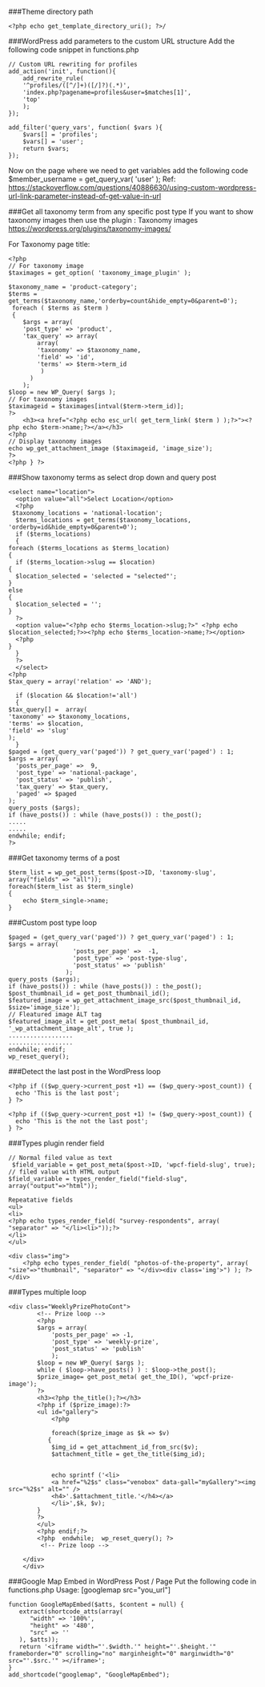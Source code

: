###Theme directory path
```
<?php echo get_template_directory_uri(); ?>/
```

###WordPress add parameters to the custom URL structure
Add the following code snippet in functions.php
```
// Custom URL rewriting for profiles
add_action('init', function(){
    add_rewrite_rule(
    '^profiles/([^/]+)([/]?)(.*)',
    'index.php?pagename=profiles&user=$matches[1]',
    'top'
    );
});

add_filter('query_vars', function( $vars ){
    $vars[] = 'profiles';
    $vars[] = 'user';
    return $vars;
});

```
Now on the page where we need to get variables add the following code
$member_username = get_query_var( 'user' );
Ref: https://stackoverflow.com/questions/40886630/using-custom-wordpress-url-link-parameter-instead-of-get-value-in-url

###Get all taxonomy term from any specific post type
If you want to show taxonomy images then use the plugin : Taxonomy images
https://wordpress.org/plugins/taxonomy-images/

For Taxonomy page title: <?php single_cat_title(); ?>

```
<?php
// For taxonomy image
$taximages = get_option( 'taxonomy_image_plugin' );

$taxonomy_name = 'product-category';
$terms = get_terms($taxonomy_name,'orderby=count&hide_empty=0&parent=0');
 foreach ( $terms as $term ) 
 {
    $args = array(
    'post_type' => 'product',
    'tax_query' => array(
        array(
        'taxonomy' => $taxonomy_name,
        'field' => 'id',
        'terms' => $term->term_id
         )
      )
    );
$loop = new WP_Query( $args );
// For taxonomy images
$taximageid = $taximages[intval($term->term_id)];
?>
    <h3><a href="<?php echo esc_url( get_term_link( $term ) );?>"><?php echo $term->name;?></a></h3>
<?php 
// Display taxonomy images
echo wp_get_attachment_image ($taximageid, 'image_size');
?>
<?php } ?>
```

###Show taxonomy terms as select drop down and query post
```
<select name="location">
  <option value="all">Select Location</option>
  <?php
 $taxonomy_locations = 'national-location';
  $terms_locations = get_terms($taxonomy_locations, 'orderby=id&hide_empty=0&parent=0');
  if ($terms_locations)
  {
foreach ($terms_locations as $terms_location)
{
  if ($terms_location->slug == $location)
{
  $location_selected = 'selected = "selected"';
}
else
{
  $location_selected = '';
}
  ?>
  <option value="<?php echo $terms_location->slug;?>" <?php echo $location_selected;?>><?php echo $terms_location->name;?></option>
  <?php
}
  }
  ?>
  </select>
<?php
$tax_query = array('relation' => 'AND');

  if ($location && $location!='all')
  {
$tax_query[] =  array(
'taxonomy' => $taxonomy_locations,
'terms' => $location,
'field' => 'slug'
);
  }
$paged = (get_query_var('paged')) ? get_query_var('paged') : 1;
$args = array(
  'posts_per_page' =>  9,
  'post_type' => 'national-package',
  'post_status' => 'publish',
  'tax_query' => $tax_query,
  'paged' => $paged
);
query_posts ($args);
if (have_posts()) : while (have_posts()) : the_post();
.....
.....
endwhile; endif;
?>
```

###Get taxonomy terms of a post
```
$term_list = wp_get_post_terms($post->ID, 'taxonomy-slug', array("fields" => "all"));
foreach($term_list as $term_single) 
{
    echo $term_single->name; 
}
```

###Custom post type loop
```
$paged = (get_query_var('paged')) ? get_query_var('paged') : 1;
$args = array(
                  'posts_per_page' =>  -1,
                  'post_type' => 'post-type-slug',
                  'post_status' => 'publish'
                );
query_posts ($args);
if (have_posts()) : while (have_posts()) : the_post();
$post_thumbnail_id = get_post_thumbnail_id();
$featured_image = wp_get_attachment_image_src($post_thumbnail_id, $size='image_size');
// Fleatured image ALT tag
$featured_image_alt = get_post_meta( $post_thumbnail_id, '_wp_attachment_image_alt', true );
..................
..................
endwhile; endif;
wp_reset_query();
```

###Detect the last post in the WordPress loop

```
<?php if (($wp_query->current_post +1) == ($wp_query->post_count)) {
  echo 'This is the last post';
} ?>

<?php if (($wp_query->current_post +1) != ($wp_query->post_count)) {
  echo 'This is the not the last post';
} ?>
```

###Types plugin render field
```
// Normal filed value as text
 $field_variable = get_post_meta($post->ID, 'wpcf-field-slug', true);
// filed value with HTML output
$field_variable = types_render_field("field-slug", array("output"=>"html"));

Repeatative fields
<ul>
<li>
<?php echo types_render_field( "survey-respondents", array( "separator" => "</li><li>"));?>
</li>
</ul>

<div class="img">
    <?php echo types_render_field( "photos-of-the-property", array( "size"=>"thumbnail", "separator" => "</div><div class='img'>") ); ?>
</div>
```
###Types multiple loop
```
<div class="WeeklyPrizePhotoCont">
	    <!-- Prize loop -->
	    <?php
		$args = array(
			'posts_per_page' => -1,
			'post_type' => 'weekly-prize',
			'post_status' => 'publish'
			);
		$loop = new WP_Query( $args );
		while ( $loop->have_posts() ) : $loop->the_post();
		$prize_image= get_post_meta( get_the_ID(), 'wpcf-prize-image');
		?>
		<h3><?php the_title();?></h3>
		<?php if ($prize_image):?>
		<ul id="gallery">
		    <?php
			
		    foreach($prize_image as $k => $v)
		   { 	
			$img_id = get_attachment_id_from_src($v);
			$attachment_title = get_the_title($img_id);
				

			echo sprintf ('<li>				
			<a href="%2$s" class="venobox" data-gall="myGallery"><img src="%2$s" alt="" />
			<h4>'.$attachment_title.'</h4></a>
			</li>',$k, $v);
		}
		?>
		</ul>
		<?php endif;?>
		<?php  endwhile;  wp_reset_query(); ?>
		 <!-- Prize loop -->
		
	</div>
	</div>
```
###Google Map Embed in WordPress Post / Page
Put the following code in functions.php
Usage: [googlemap src="you_url"]
```
function GoogleMapEmbed($atts, $content = null) {
   extract(shortcode_atts(array(
      "width" => '100%',
      "height" => '480',
      "src" => ''
   ), $atts));
   return '<iframe width="'.$width.'" height="'.$height.'" frameborder="0" scrolling="no" marginheight="0" marginwidth="0" src="'.$src.'" ></iframe>';
}
add_shortcode("googlemap", "GoogleMapEmbed");
```
